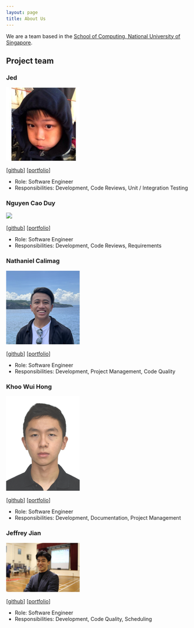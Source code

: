 ```yaml
---
layout: page
title: About Us
---
```


We are a team based in the [School of Computing, National University of Singapore](http://www.comp.nus.edu.sg).

## Project team

### Jed

<img src="images/jedkohjk.png" width="200px">

[[github](https://github.com/jedkohjk)]
[[portfolio](team/jedkohjk.md)]

* Role: Software Engineer
* Responsibilities: Development, Code Reviews, Unit / Integration Testing

### Nguyen Cao Duy

<img src="images/ncduy0303.png" width="200px">

[[github](https://github.com/ncduy0303)]
[[portfolio](team/ncduy0303.md)]

* Role: Software Engineer
* Responsibilities: Development, Code Reviews, Requirements

### Nathaniel Calimag

<img src="images/nathanielcalimag.png" width="200px">

[[github](http://github.com/nathanielcalimag)]
[[portfolio](team/nathanielcalimag.md)]

* Role: Software Engineer
* Responsibilities: Development, Project Management, Code Quality

### Khoo Wui Hong

<img src="images/wui-hong.png" width="200px">

[[github](http://github.com/wui-hong)]
[[portfolio](team/wui-hong.md)]

* Role: Software Engineer
* Responsibilities: Development, Documentation, Project Management

### Jeffrey Jian

<img src="images/jeffrey-jian.png" width="200px">

[[github](http://github.com/jeffrey-jian)]
[[portfolio](team/jeffrey-jian.md)]

* Role: Software Engineer
* Responsibilities: Development, Code Quality, Scheduling
